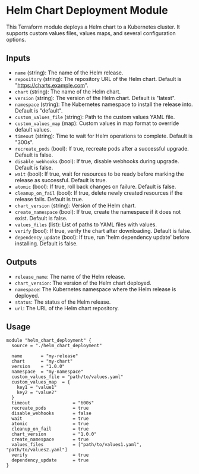# Helm Chart Deployment Module

This Terraform module deploys a Helm chart to a Kubernetes cluster. It supports custom values files, values maps, and several configuration options.

## Inputs

- `name` (string): The name of the Helm release.
- `repository` (string): The repository URL of the Helm chart. Default is "https://charts.example.com".
- `chart` (string): The name of the Helm chart.
- `version` (string): The version of the Helm chart. Default is "latest".
- `namespace` (string): The Kubernetes namespace to install the release into. Default is "default".
- `custom_values_file` (string): Path to the custom values YAML file.
- `custom_values_map` (map): Custom values in map format to override default values.
- `timeout` (string): Time to wait for Helm operations to complete. Default is "300s".
- `recreate_pods` (bool): If true, recreate pods after a successful upgrade. Default is false.
- `disable_webhooks` (bool): If true, disable webhooks during upgrade. Default is false.
- `wait` (bool): If true, wait for resources to be ready before marking the release as successful. Default is true.
- `atomic` (bool): If true, roll back changes on failure. Default is false.
- `cleanup_on_fail` (bool): If true, delete newly created resources if the release fails. Default is true.
- `chart_version` (string): Version of the Helm chart.
- `create_namespace` (bool): If true, create the namespace if it does not exist. Default is false.
- `values_files` (list): List of paths to YAML files with values.
- `verify` (bool): If true, verify the chart after downloading. Default is false.
- `dependency_update` (bool): If true, run 'helm dependency update' before installing. Default is false.

## Outputs

- `release_name`: The name of the Helm release.
- `chart_version`: The version of the Helm chart deployed.
- `namespace`: The Kubernetes namespace where the Helm release is deployed.
- `status`: The status of the Helm release.
- `url`: The URL of the Helm chart repository.

## Usage

```hcl
module "helm_chart_deployment" {
  source = "./helm_chart_deployment"

  name       = "my-release"
  chart      = "my-chart"
  version    = "1.0.0"
  namespace  = "my-namespace"
  custom_values_file = "path/to/values.yaml"
  custom_values_map  = {
    key1 = "value1"
    key2 = "value2"
  }
  timeout                = "600s"
  recreate_pods          = true
  disable_webhooks       = false
  wait                   = true
  atomic                 = true
  cleanup_on_fail        = true
  chart_version          = "1.0.0"
  create_namespace       = true
  values_files           = ["path/to/values1.yaml", "path/to/values2.yaml"]
  verify                 = true
  dependency_update      = true
}

